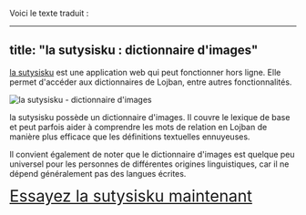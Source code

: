 Voici le texte traduit :

---
title: "la sutysisku : dictionnaire d'images"
---

[la sutysisku](https://la-lojban.github.io/sutysisku/lojban/#seskari=cnano&versio=masno&sisku=marvellous&bangu=en) est une application web qui peut fonctionner hors ligne. Elle permet d'accéder aux dictionnaires de Lojban, entre autres fonctionnalités.

![la sutysisku - dictionnaire d'images](/assets/pixra/arxivo/sutysisku_xraste.png)

la sutysisku possède un dictionnaire d'images. Il couvre le lexique de base et peut parfois aider à comprendre les mots de relation en Lojban de manière plus efficace que les définitions textuelles ennuyeuses.

Il convient également de noter que le dictionnaire d'images est quelque peu universel pour les personnes de différentes origines linguistiques, car il ne dépend généralement pas des langues écrites.

<div style="font-size:200%;">
<a href="https://la-lojban.github.io/sutysisku/lojban/#seskari=cnano&versio=masno&sisku=klama&bangu=en">Essayez la sutysisku maintenant</a>
</div>